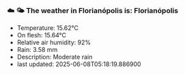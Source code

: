 ### ☁️ 🌤️  The weather in Florianópolis is: Florianópolis

- Temperature: 15.62°C
- On flesh: 15.64°C
- Relative air humidity: 92%
- Rain: 3.58 mm
- Description: Moderate rain
- last updated: 2025-06-08T05:18:19.886900
